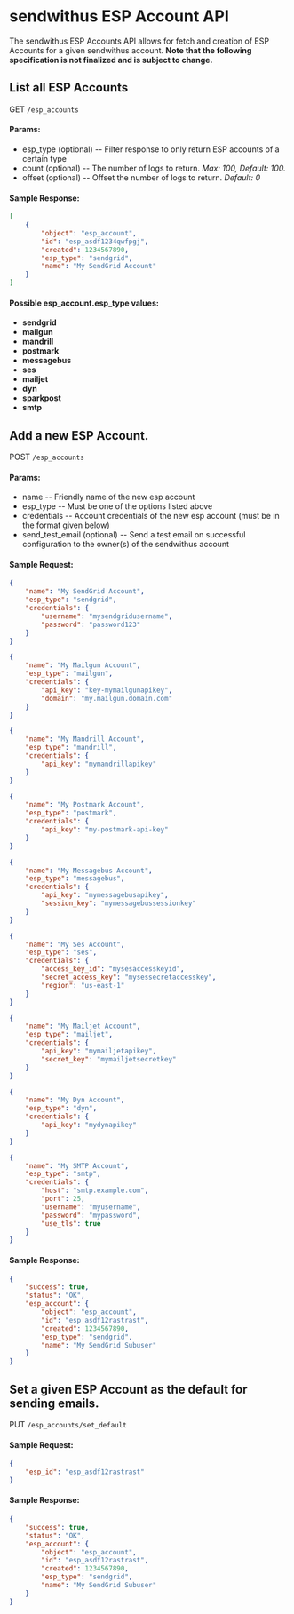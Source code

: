 # sendwithus ESP Account API

The sendwithus ESP Accounts API allows for fetch and creation of ESP Accounts
for a given sendwithus account. **Note that the following specification is not
finalized and is subject to change.**


## List all ESP Accounts

GET `/esp_accounts`

#### Params:

- esp\_type (optional) -- Filter response to only return ESP accounts of a certain type
- count (optional) -- The number of logs to return. *Max: 100, Default: 100.*
- offset (optional) -- Offset the number of logs to return. *Default: 0*

#### Sample Response:

```json
[
    {
        "object": "esp_account",
        "id": "esp_asdf1234qwfpgj",
        "created": 1234567890,
        "esp_type": "sendgrid",
        "name": "My SendGrid Account"
    }
]
```

#### Possible esp_account.esp_type values:

- **sendgrid**
- **mailgun**
- **mandrill**
- **postmark**
- **messagebus**
- **ses**
- **mailjet**
- **dyn**
- **sparkpost**
- **smtp**



## Add a new ESP Account.

POST `/esp_accounts`

#### Params:

- name -- Friendly name of the new esp account
- esp_type -- Must be one of the options listed above
- credentials -- Account credentials of the new esp account (must be in the format given below)
- send\_test\_email (optional) -- Send a test email on successful configuration
                                to the owner(s) of the sendwithus account

#### Sample Request:

```json
{
    "name": "My SendGrid Account",
    "esp_type": "sendgrid",
    "credentials": {
        "username": "mysendgridusername",
        "password": "password123"
    }
}
```

```json
{
    "name": "My Mailgun Account",
    "esp_type": "mailgun",
    "credentials": {
        "api_key": "key-mymailgunapikey",
        "domain": "my.mailgun.domain.com"
    }
}
```

```json
{
    "name": "My Mandrill Account",
    "esp_type": "mandrill",
    "credentials": {
        "api_key": "mymandrillapikey"
    }
}
```

```json
{
    "name": "My Postmark Account",
    "esp_type": "postmark",
    "credentials": {
        "api_key": "my-postmark-api-key"
    }
}
```

```json
{
    "name": "My Messagebus Account",
    "esp_type": "messagebus",
    "credentials": {
        "api_key": "mymessagebusapikey",
        "session_key": "mymessagebussessionkey"
    }
}
```

```json
{
    "name": "My Ses Account",
    "esp_type": "ses",
    "credentials": {
        "access_key_id": "mysesaccesskeyid",
        "secret_access_key": "mysessecretaccesskey",
        "region": "us-east-1"
    }
}
```

```json
{
    "name": "My Mailjet Account",
    "esp_type": "mailjet",
    "credentials": {
        "api_key": "mymailjetapikey",
        "secret_key": "mymailjetsecretkey"
    }
}
```

```json
{
    "name": "My Dyn Account",
    "esp_type": "dyn",
    "credentials": {
        "api_key": "mydynapikey"
    }
}
```

```json
{
    "name": "My SMTP Account",
    "esp_type": "smtp",
    "credentials": {
        "host": "smtp.example.com",
        "port": 25,
        "username": "myusername",
        "password": "mypassword",
        "use_tls": true
    }
}
```

#### Sample Response:

```json
{
    "success": true,
    "status": "OK",
    "esp_account": {
        "object": "esp_account",
        "id": "esp_asdf12rastrast",
        "created": 1234567890,
        "esp_type": "sendgrid",
        "name": "My SendGrid Subuser"
    }
}
```


## Set a given ESP Account as the default for sending emails.

PUT `/esp_accounts/set_default`

#### Sample Request:

```json
{
    "esp_id": "esp_asdf12rastrast"
}
```

#### Sample Response:

```json
{
    "success": true,
    "status": "OK",
    "esp_account": {
        "object": "esp_account",
        "id": "esp_asdf12rastrast",
        "created": 1234567890,
        "esp_type": "sendgrid",
        "name": "My SendGrid Subuser"
    }
}
```
